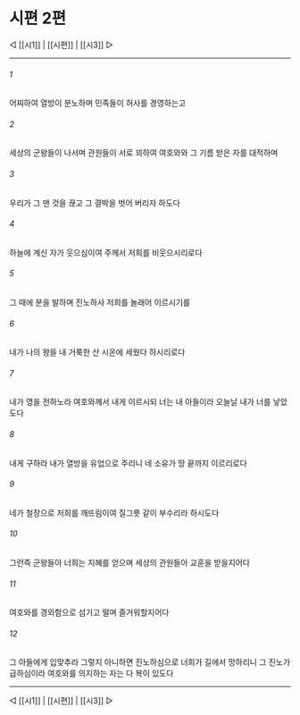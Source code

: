 ﻿# 시편 2편

◁ [[시1]] | [[시편]] | [[시3]] ▷
***

###### 1
어찌하여 열방이 분노하며 민족들이 허사를 경영하는고

###### 2
세상의 군왕들이 나서며 관원들이 서로 꾀하여 여호와와 그 기름 받은 자를 대적하며

###### 3
우리가 그 맨 것을 끊고 그 결박을 벗어 버리자 하도다

###### 4
하늘에 계신 자가 웃으심이여 주께서 저희를 비웃으시리로다

###### 5
그 때에 분을 발하며 진노하사 저희를 놀래어 이르시기를

###### 6
내가 나의 왕을 내 거룩한 산 시온에 세웠다 하시리로다

###### 7
내가 영을 전하노라 여호와께서 내게 이르시되 너는 내 아들이라 오늘날 내가 너를 낳았도다

###### 8
내게 구하라 내가 열방을 유업으로 주리니 네 소유가 땅 끝까지 이르리로다

###### 9
네가 철장으로 저희를 깨뜨림이여 질그릇 같이 부수리라 하시도다

###### 10
그런즉 군왕들아 너희는 지혜를 얻으며 세상의 관원들아 교훈을 받을지어다

###### 11
여호와를 경외함으로 섬기고 떨며 즐거워할지어다

###### 12
그 아들에게 입맞추라 그렇지 아니하면 진노하심으로 너희가 길에서 망하리니 그 진노가 급하심이라 여호와를 의지하는 자는 다 복이 있도다


***
◁ [[시1]] | [[시편]] | [[시3]] ▷